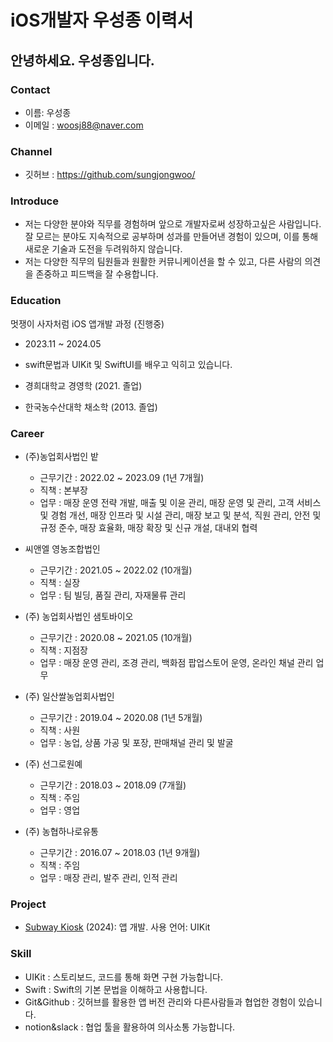 # iOS개발자 우성종 이력서

## 안녕하세요. 우성종입니다.

### Contact
- 이름: 우성종
- 이메일 : woosj88@naver.com

### Channel
- 깃허브 : https://github.com/sungjongwoo/

### Introduce
- 저는 다양한 분야와 직무를 경험하며 앞으로 개발자로써 성장하고싶은 사람입니다. 잘 모르는 분야도 지속적으로 공부하며 성과를 만들어낸 경험이 있으며, 이를 통해 새로운 기술과 도전을 두려워하지 않습니다.
- 저는 다양한 직무의 팀원들과 원활한 커뮤니케이션을 할 수 있고, 다른 사람의 의견을 존중하고 피드백을 잘 수용합니다.

### Education 
멋쟁이 사자처럼  iOS 앱개발 과정 (진행중)
- 2023.11 ~ 2024.05
- swift문법과 UIKit 및 SwiftUI를 배우고 익히고 있습니다.

- 경희대학교 경영학 (2021. 졸업)
- 한국농수산대학 채소학 (2013. 졸업)

### Career
- (주)농업회사법인 밭 
    - 근무기간 : 2022.02 ~ 2023.09 (1년 7개월)
    - 직책 : 본부장
    - 업무 : 매장 운영 전략 개발, 매출 및 이윤 관리, 매장 운영 및 관리, 고객 서비스 및 경험 개선, 매장 인프라 및 시설 관리, 매장 보고 및 분석, 직원 관리, 안전 및 규정 준수, 매장 효율화, 매장 확장 및 신규 개설, 대내외 협력
    
- 씨앤엘 영농조합법인 
    - 근무기간 : 2021.05 ~ 2022.02 (10개월)
    - 직책 : 실장
    - 업무 : 팀 빌딩, 품질 관리, 자재물류 관리
    
- (주) 농업회사법인 샘토바이오
    - 근무기간 : 2020.08 ~ 2021.05 (10개월)
    - 직책 : 지점장
    - 업무 : 매장 운영 관리, 조경 관리, 백화점 팝업스토어 운영, 온라인 채널 관리 업무
    
- (주) 일산쌀농업회사법인
    - 근무기간 : 2019.04 ~ 2020.08 (1년 5개월)
    - 직책 : 사원
    - 업무 : 농업, 상품 가공 및 포장, 판매채널 관리 및 발굴
    
- (주) 선그로원예 
    - 근무기간 : 2018.03 ~ 2018.09 (7개월)
    - 직책 : 주임
    - 업무 : 영업
     
- (주) 농협하나로유통 
    - 근무기간 : 2016.07 ~ 2018.03 (1년 9개월)
    - 직책 : 주임
    - 업무 : 매장 관리, 발주 관리, 인적 관리

### Project
- [Subway Kiosk](https://github.com/APP-iOS4/UIKit-Prototype-LAB1) (2024): 앱 개발.   사용 언어: UIKit


###  Skill
- UIKit : 스토리보드, 코드를 통해 화면 구현 가능합니다.
- Swift : Swift의 기본 문법을 이해하고 사용합니다.
- Git&Github : 깃허브를 활용한 앱 버전 관리와 다른사람들과 협업한 경험이 있습니다.
- notion&slack : 협업 툴을 활용하여 의사소통 가능합니다.

